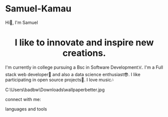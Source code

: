 # Samuel-Kamau
Hi👋, I'm Samuel


<h1 align="center">I like to innovate and inspire new creations.</h1>

I'm currently in college pursuing a Bsc in Software Development☠️.
I'm a Full stack web developer🤩 and also  a data science enthusiast😎.
I like participating in open source projects🐾.
I love music🎶

C:\Users\badbw\Downloads\wallpaperbetter.jpg

connect with me:

languages and tools

